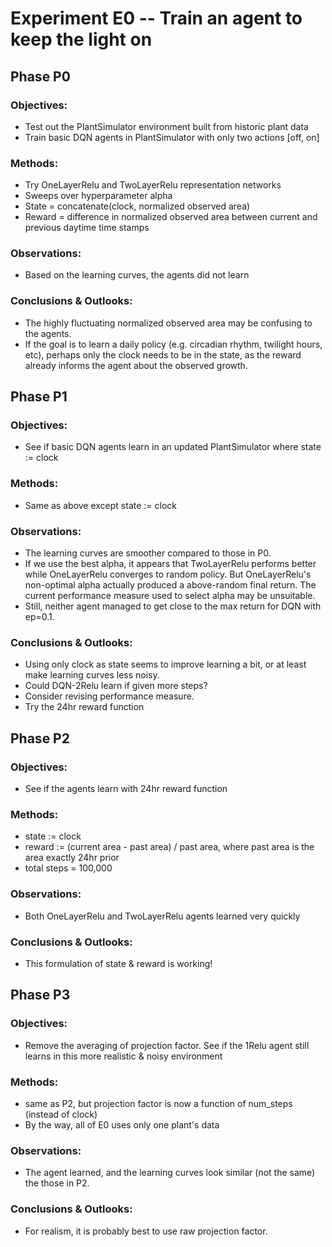 #  Experiment E0 -- Train an agent to keep the light on
##  Phase P0
### Objectives: 
- Test out the PlantSimulator environment built from historic plant data
- Train basic DQN agents in PlantSimulator with only two actions [off, on]
### Methods: 
- Try OneLayerRelu and TwoLayerRelu representation networks
- Sweeps over hyperparameter alpha 
- State = concatenate(clock, normalized observed area)
- Reward = difference in normalized observed area between current and previous daytime time stamps
### Observations: 
- Based on the learning curves, the agents did not learn
### Conclusions & Outlooks: 
- The highly fluctuating normalized observed area may be confusing to the agents. 
- If the goal is to learn a daily policy (e.g. circadian rhythm, twilight hours, etc), perhaps only the clock needs to be in the state, as the reward already informs the agent about the observed growth.

##  Phase P1
### Objectives: 
- See if basic DQN agents learn in an updated PlantSimulator where state := clock
### Methods: 
- Same as above except state := clock
### Observations: 
- The learning curves are smoother compared to those in P0.
- If we use the best alpha, it appears that TwoLayerRelu performs better while OneLayerRelu converges to random policy. But OneLayerRelu's non-optimal alpha actually produced a above-random final return. The current performance measure used to select alpha may be unsuitable.
- Still, neither agent managed to get close to the max return for DQN with ep=0.1.
### Conclusions & Outlooks: 
- Using only clock as state seems to improve learning a bit, or at least make learning curves less noisy. 
- Could DQN-2Relu learn if given more steps?
- Consider revising performance measure.
- Try the 24hr reward function

##  Phase P2
### Objectives: 
- See if the agents learn with 24hr reward function
### Methods: 
- state := clock
- reward := (current area - past area) / past area, where past area is the area exactly 24hr prior
- total steps = 100,000
### Observations: 
- Both OneLayerRelu and TwoLayerRelu agents learned very quickly
### Conclusions & Outlooks: 
- This formulation of state & reward is working!

##  Phase P3
### Objectives: 
- Remove the averaging of projection factor. See if the 1Relu agent still learns in this more realistic & noisy environment
### Methods: 
- same as P2, but projection factor is now a function of num_steps (instead of clock)
- By the way, all of E0 uses only one plant's data
### Observations: 
- The agent learned, and the learning curves look similar (not the same) the those in P2.
### Conclusions & Outlooks: 
- For realism, it is probably best to use raw projection factor.